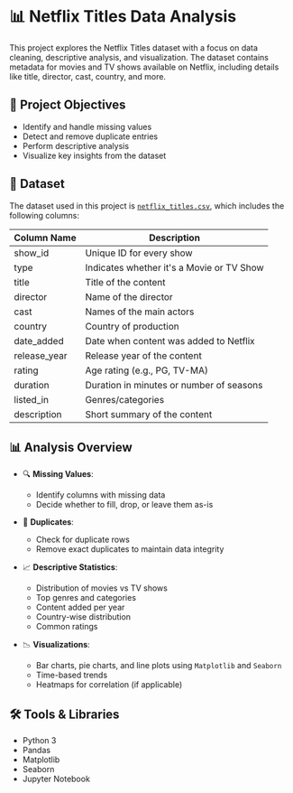 # 📊 Netflix Titles Data Analysis

This project explores the Netflix Titles dataset with a focus on data cleaning, descriptive analysis, and visualization. The dataset contains metadata for movies and TV shows available on Netflix, including details like title, director, cast, country, and more.

## 🧾 Project Objectives

- Identify and handle missing values
- Detect and remove duplicate entries
- Perform descriptive analysis
- Visualize key insights from the dataset

## 📁 Dataset

The dataset used in this project is [`netflix_titles.csv`](netflix_titles.csv), which includes the following columns:

| Column Name     | Description                                                       |
|------------------|-------------------------------------------------------------------|
| show_id          | Unique ID for every show                                         |
| type             | Indicates whether it's a Movie or TV Show                        |
| title            | Title of the content                                             |
| director         | Name of the director                                             |
| cast             | Names of the main actors                                         |
| country          | Country of production                                            |
| date_added       | Date when content was added to Netflix                           |
| release_year     | Release year of the content                                      |
| rating           | Age rating (e.g., PG, TV-MA)                                     |
| duration         | Duration in minutes or number of seasons                         |
| listed_in        | Genres/categories                                                |
| description      | Short summary of the content                                     |

## 📊 Analysis Overview

- 🔍 **Missing Values**:
  - Identify columns with missing data
  - Decide whether to fill, drop, or leave them as-is

- 📛 **Duplicates**:
  - Check for duplicate rows
  - Remove exact duplicates to maintain data integrity

- 📈 **Descriptive Statistics**:
  - Distribution of movies vs TV shows
  - Top genres and categories
  - Content added per year
  - Country-wise distribution
  - Common ratings

- 📉 **Visualizations**:
  - Bar charts, pie charts, and line plots using `Matplotlib` and `Seaborn`
  - Time-based trends
  - Heatmaps for correlation (if applicable)

## 🛠️ Tools & Libraries

- Python 3
- Pandas
- Matplotlib
- Seaborn
- Jupyter Notebook

